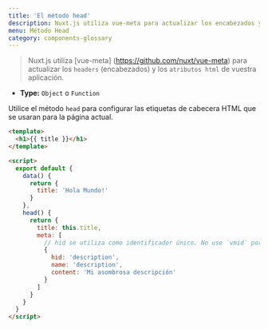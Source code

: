 ```yaml
---
title: 'El método head'
description: Nuxt.js utiliza vue-meta para actualizar los encabezados y atributos HTML de vuestra aplicación.
menu: Método Head
category: components-glossary
---
```


> Nuxt.js utiliza [vue-meta] (https://github.com/nuxt/vue-meta) para actualizar los `headers` (encabezados) y los `atributos html` de vuestra aplicación.

- **Type:** `Object` o `Function`

Utilice el método `head` para configurar las etiquetas de cabecera HTML que se usaran para la página actual.

```html
<template>
  <h1>{{ title }}</h1>
</template>

<script>
  export default {
    data() {
      return {
        title: 'Hola Mundo!'
      }
    },
    head() {
      return {
        title: this.title,
        meta: [
          // hid se utiliza como identificador único. No use `vmid` porque no funcionará
          {
            hid: 'description',
            name: 'description',
            content: 'Mi asombrosa descripción'
          }
        ]
      }
    }
  }
</script>
```
